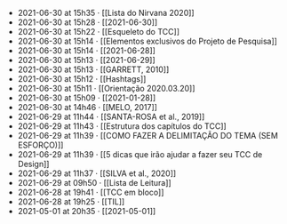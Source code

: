 - 2021-06-30 at 15h35 · [[Lista do Nirvana 2020]]
- 2021-06-30 at 15h28 · [[2021-06-30]]
- 2021-06-30 at 15h22 · [[Esqueleto do TCC]]
- 2021-06-30 at 15h14 · [[Elementos exclusivos do Projeto de Pesquisa]]
- 2021-06-30 at 15h14 · [[2021-06-28]]
- 2021-06-30 at 15h13 · [[2021-06-29]]
- 2021-06-30 at 15h13 · [[GARRETT, 2010]]
- 2021-06-30 at 15h12 · [[Hashtags]]
- 2021-06-30 at 15h11 · [[Orientação 2020.03.20]]
- 2021-06-30 at 15h09 · [[2021-01-28]]
- 2021-06-30 at 14h46 · [[MELO, 2017]]
- 2021-06-29 at 11h44 · [[SANTA-ROSA et al., 2019]]
- 2021-06-29 at 11h43 · [[Estrutura dos capítulos do TCC]]
- 2021-06-29 at 11h39 · [[COMO FAZER A DELIMITAÇÃO DO TEMA (SEM ESFORÇO)]]
- 2021-06-29 at 11h39 · [[5 dicas que irão ajudar a fazer seu TCC de Design]]
- 2021-06-29 at 11h37 · [[SILVA et al., 2020]]
- 2021-06-29 at 09h50 · [[Lista de Leitura]]
- 2021-06-28 at 19h41 · [[TCC em bloco]]
- 2021-06-28 at 19h25 · [[TIL]]
- 2021-05-01 at 20h35 · [[2021-05-01]]
